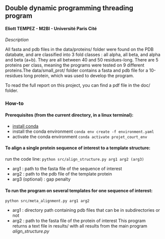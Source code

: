 ## Double dynamic programming threading program
#### Eliott TEMPEZ - M2BI - Université Paris Cité

*Description*

All fasta and pdb files in the data/proteins/ folder were found on the PDB databate, and are classified into 3 fold classes : all alpha, all beta, and alpha and beta (a+b). They are all between 40 and 50 residues-long. There are 5 proteins per class, meaning the programs were tested on 9 different proteins.The data/small_prot/ folder contains a fasta and pdb file for a 10-residues long protein, which was used to develop the program.

To read the full report on this project, you can find a pdf file in the doc/ folder.


### How-to
#### Prerequisites (from the current directory, in a linux terminal):
* [install conda](https://conda.io/projects/conda/en/latest/user-guide/install/index.html)
* install the conda environment
`conda env create -f environment.yaml`
* activate the conda environment
`conda activate projet_court_env`

#### To align a single protein sequence of interest to a template structure:
run the code line:
`python src/align_structure.py arg1 arg2 (arg3)`
* arg1 : path to the fasta file of the sequence of interest
* arg2 : path to the pdb file of the template protein
* arg3 (optional) : gap penalty

#### To run the program on several templates for one sequence of interest:
`python src/meta_alignment.py arg1 arg2`
* arg1 : directory path containing pdb files that can be in subdirectories or not
* arg2 : path to the fasta file of the protein of interest
This program returns a text file in results/ with all results from the main program *align_structure.py*
